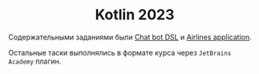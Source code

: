<h1 align="center">Kotlin 2023</h1>
Содержательными заданиями были <a href="https://github.com/kryag/ct-itmo-kotlin/tree/main/kotlin-2023-4-chat-bot-dsl" target="_blank">Chat bot DSL</a> и <a href="https://github.com/kryag/ct-itmo-kotlin/tree/main/kotlin-2023-6-airline" target="_blank">Airlines application</a>.

Остальные таски выполнялись в формате курса через <code>JetBrains Academy</code> плагин.
